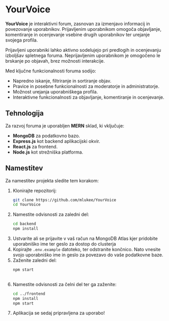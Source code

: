 # YourVoice

**YourVoice** je interaktivni forum, zasnovan za izmenjavo informacij in povezovanje uporabnikov. Prijavljenim uporabnikom omogoča objavljanje, komentiranje in ocenjevanje vsebine drugih uporabnikov ter urejanje svojega profila.

Prijavljeni uporabniki lahko aktivno sodelujejo pri predlogih in ocenjevanju izboljšav spletnega foruma. Neprijavljenim uporabnikom je omogočeno le brskanje po objavah, brez možnosti interakcije.

Med ključne funkcionalnosti foruma sodijo:

- Napredno iskanje, filtriranje in sortiranje objav.
- Pravice in posebne funkcionalnosti za moderatorje in administratorje.
- Možnost urejanja uporabniškega profila.
- Interaktivne funkcionalnosti za objavljanje, komentiranje in ocenjevanje.

## Tehnologija

Za razvoj foruma je uporabljen **MERN** sklad, ki vključuje:

- **MongoDB** za podatkovno bazo.
- **Express.js** kot backend aplikacijski okvir.
- **React.js** za frontend.
- **Node.js** kot strežniška platforma.

## Namestitev

Za namestitev projekta sledite tem korakom:

1. Klonirajte repozitorij:
   ```bash
   git clone https://github.com/mlukee/YourVoice
   cd YourVoice

2. Namestite odvisnosti za zaledni del:
   ```bash
   cd backend
   npm install

3. Ustvarite ali se prijavite v vaš račun na MongoDB Atlas kjer pridobite uporabniško ime ter geslo za dostop do clusterja
4. Kopirajte `.env.example` datoteko, ter odstranite končnico. Nato vnesite svojo uporabniško ime in geslo za povezavo do vaše podatkovne baze.
5. Zaženite zaledni del:
   ```bash
   npm start
 
6. Namestite odvisnosti za čelni del ter ga zaženite:
   ```bash
   cd ../frontend
   npm install
   npm start
7. Aplikacija se sedaj pripravljena za uporabo!

